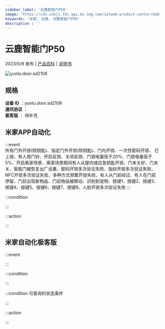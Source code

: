 ```yaml
---
sidebar_label: '云鹿智能门P50'
image: 'https://cdn.cnbj1.fds.api.mi-img.com/iotweb-product-center/9a03c0f82ff459d12247e05fa115ca68_1680773302115.png?GalaxyAccessKeyId=AKVGLQWBOVIRQ3XLEW&Expires=9223372036854775807&Signature=O4XzbaodU/2ox50sqTA4+luJ3ak='
keywords: '米家, 云鹿, 云鹿智能门P50'
description : ''
---
```

# 云鹿智能门P50

2023/5/9 发布 | [产品百科](https://home.mi.com/webapp/content/baike/product/index.html?model=yunlu.door.sd2106/) | [说明书](https://home.mi.com/views/introduction.html?model=yunlu.door.sd2106&region=cn)

![yunlu.door.sd2106](https://cdn.cnbj1.fds.api.mi-img.com/iotweb-product-center/9a03c0f82ff459d12247e05fa115ca68_1680773302115.png?GalaxyAccessKeyId=AKVGLQWBOVIRQ3XLEW&Expires=9223372036854775807&Signature=O4XzbaodU/2ox50sqTA4+luJ3ak=)

## 规格  
> 
**设备 ID** ：yunlu.door.sd2106  
**通讯协议** ：  
**极客版**  ： 待补充 


## 米家APP自动化  

:::event  
所有门外开锁(除钥匙)、指定门外开锁(除钥匙)、门内开锁、一次性密码开锁、 已上锁、有人按门铃、开启反锁、关闭反锁、门锁电量低于20%、门锁电量低于5%、开启离家场景、离家场景期间有人从屋内或应急钥匙开锁、门未关好、门未关、智能门被恢复出厂设置、密码开锁多次验证失败、指纹开锁多次验证失败、NFC开锁多次验证失败、多种方式频繁开锁失败、有人从门前经过、有人在门前停留、门前出现新物品、门前物品被移动、识别到宠物、按键1、按键2、按键3、按键4、按键5、按键6、按键7、按键8、人脸开锁多次验证失败
:::

:::condition  

:::

:::action   

:::

## 米家自动化极客版  

:::event  

:::

:::condition  

:::

:::condition 可查询的状态条件  

:::

:::action  

:::

        
